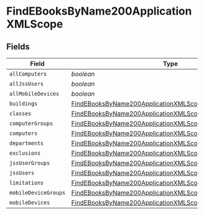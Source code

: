 # FindEBooksByName200ApplicationXMLScope


## Fields

| Field                                                                                                                                             | Type                                                                                                                                              | Required                                                                                                                                          | Description                                                                                                                                       |
| ------------------------------------------------------------------------------------------------------------------------------------------------- | ------------------------------------------------------------------------------------------------------------------------------------------------- | ------------------------------------------------------------------------------------------------------------------------------------------------- | ------------------------------------------------------------------------------------------------------------------------------------------------- |
| `allComputers`                                                                                                                                    | *boolean*                                                                                                                                         | :heavy_minus_sign:                                                                                                                                | N/A                                                                                                                                               |
| `allJssUsers`                                                                                                                                     | *boolean*                                                                                                                                         | :heavy_minus_sign:                                                                                                                                | N/A                                                                                                                                               |
| `allMobileDevices`                                                                                                                                | *boolean*                                                                                                                                         | :heavy_minus_sign:                                                                                                                                | N/A                                                                                                                                               |
| `buildings`                                                                                                                                       | [FindEBooksByName200ApplicationXMLScopeBuildings](../../models/operations/findebooksbyname200applicationxmlscopebuildings.md)[]                   | :heavy_minus_sign:                                                                                                                                | N/A                                                                                                                                               |
| `classes`                                                                                                                                         | [FindEBooksByName200ApplicationXMLScopeClasses](../../models/operations/findebooksbyname200applicationxmlscopeclasses.md)[]                       | :heavy_minus_sign:                                                                                                                                | N/A                                                                                                                                               |
| `computerGroups`                                                                                                                                  | [FindEBooksByName200ApplicationXMLScopeComputerGroups](../../models/operations/findebooksbyname200applicationxmlscopecomputergroups.md)[]         | :heavy_minus_sign:                                                                                                                                | N/A                                                                                                                                               |
| `computers`                                                                                                                                       | [FindEBooksByName200ApplicationXMLScopeComputers](../../models/operations/findebooksbyname200applicationxmlscopecomputers.md)[]                   | :heavy_minus_sign:                                                                                                                                | N/A                                                                                                                                               |
| `departments`                                                                                                                                     | [FindEBooksByName200ApplicationXMLScopeDepartments](../../models/operations/findebooksbyname200applicationxmlscopedepartments.md)[]               | :heavy_minus_sign:                                                                                                                                | N/A                                                                                                                                               |
| `exclusions`                                                                                                                                      | [FindEBooksByName200ApplicationXMLScopeExclusions](../../models/operations/findebooksbyname200applicationxmlscopeexclusions.md)                   | :heavy_minus_sign:                                                                                                                                | N/A                                                                                                                                               |
| `jssUserGroups`                                                                                                                                   | [FindEBooksByName200ApplicationXMLScopeJssUserGroups](../../models/operations/findebooksbyname200applicationxmlscopejssusergroups.md)[]           | :heavy_minus_sign:                                                                                                                                | N/A                                                                                                                                               |
| `jssUsers`                                                                                                                                        | [FindEBooksByName200ApplicationXMLScopeJssUsers](../../models/operations/findebooksbyname200applicationxmlscopejssusers.md)[]                     | :heavy_minus_sign:                                                                                                                                | N/A                                                                                                                                               |
| `limitations`                                                                                                                                     | [FindEBooksByName200ApplicationXMLScopeLimitations](../../models/operations/findebooksbyname200applicationxmlscopelimitations.md)                 | :heavy_minus_sign:                                                                                                                                | N/A                                                                                                                                               |
| `mobileDeviceGroups`                                                                                                                              | [FindEBooksByName200ApplicationXMLScopeMobileDeviceGroups](../../models/operations/findebooksbyname200applicationxmlscopemobiledevicegroups.md)[] | :heavy_minus_sign:                                                                                                                                | N/A                                                                                                                                               |
| `mobileDevices`                                                                                                                                   | [FindEBooksByName200ApplicationXMLScopeMobileDevices](../../models/operations/findebooksbyname200applicationxmlscopemobiledevices.md)[]           | :heavy_minus_sign:                                                                                                                                | N/A                                                                                                                                               |